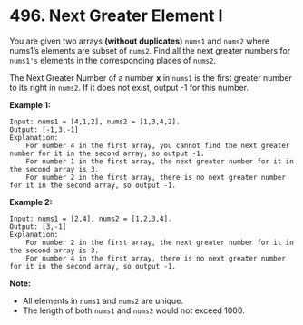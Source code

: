 # 496. Next Greater Element I

You are given two arrays **(without duplicates)** `nums1` and `nums2` where nums1’s elements are subset of `nums2`. Find all the next greater numbers for `nums1's` elements in the corresponding places of `nums2`.

The Next Greater Number of a number **x** in `nums1` is the first greater number to its right in `nums2`. If it does not exist, output -1 for this number.

**Example 1:**

    Input: nums1 = [4,1,2], nums2 = [1,3,4,2].
    Output: [-1,3,-1]
    Explanation:
        For number 4 in the first array, you cannot find the next greater number for it in the second array, so output -1.
        For number 1 in the first array, the next greater number for it in the second array is 3.
        For number 2 in the first array, there is no next greater number for it in the second array, so output -1.

**Example 2:**

    Input: nums1 = [2,4], nums2 = [1,2,3,4].
    Output: [3,-1]
    Explanation:
        For number 2 in the first array, the next greater number for it in the second array is 3.
        For number 4 in the first array, there is no next greater number for it in the second array, so output -1.

**Note:**

- All elements in `nums1` and `nums2` are unique.
- The length of both `nums1` and `nums2` would not exceed 1000.
